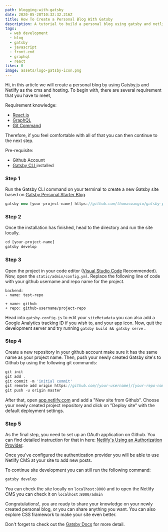 ```yaml
---
path: blogging-with-gatsby
date: 2020-05-28T10:32:32.216Z
title: How To Create a Personal Blog With Gatsby
description: A tutorial to build a personal blog using gatsby and netlify cms
tags:
  - web development
  - blog
  - gatsby
  - javascript
  - front-end
  - graphql
  - react
likes: 0
image: assets/logo-gatsby-icon.png
---
```

Hi, in this article we will create a personal blog by using Gatsby.js and Netlify as the cms and hosting. To begin with, there are several requirement that you have to meet,

Requirement knowledge:

* [React.js ](https://reactjs.org/)
* [GraphQL](https://graphql.org/)
* [Git Command](https://github.github.com/training-kit/downloads/github-git-cheat-sheet.pdf)

Therefore, if you feel comfortable with all of that you can then continue to the next step.

Pre-requisite:

* Github Account
* [Gatsby CLI ](https://www.gatsbyjs.org/tutorial/part-zero/#using-the-gatsby-cli)installed



### **Step 1**

Run the Gatsby CLI command on your terminal to create a new Gatsby site based on [Gatsby Personal Starter Blog](https://github.com/thomaswang/gatsby-personal-starter-blog).

```javascript
gatsby new [your-project-name] https://github.com/thomaswangio/gatsby-personal-starter-blog
```

### **Step 2**

Once the installation has finished, head to the directory and run the site locally.

```javascript
cd [your-project-name]
gatsby develop
```

### **Step 3**

Open the project in your code editor ([Visual Studio Code](https://code.visualstudio.com/) Recommended). Now, open the `static/admin/config.yml`. Replace the following line of code with your github username and repo name for the project.

```gitattributes
backend:
- name: test-repo

+ name: github
+ repo: github-username/project-repo
```

Head into `gatsby-config.js` to edit your `siteMetadata` you can also add a Google Analytics tracking ID if you wish to, and your app icon. Now, quit the development server and try running `gatsby build && gatsby serve` .

### **Step 4**

Create a new repository in your github account make sure it has the same name as your project name. Then, push your newly created Gatsby site's to Github by using the following git commands:

```javascript
git init
git add .
git commit -m 'initial commit'
git remote add origin https://github.com/[your-username]/[your-repo-name].git
git push -u origin master
```

After that, open [app.netlify.com](app.netlify.com) and add a "New site from Github". Choose your newly created project repository and click on "Deploy site" with the default deployment settings.

### **Step 5**

As the final step, you need to set up an OAuth application on Github. You can find detailed instruction for that in here: [Netlify's Using an Authorization Provider](https://docs.netlify.com/visitor-access/oauth-provider-tokens/#using-an-authentication-provider).

Once you've configured the authentication provider you will be able to use Netlify CMS at your site to add new posts.

To continue site development you can still run the following command:

```javascript
gatsby develop
```

You can check the site locally on `localhost:8000` and to open the Netlify CMS you can check it on `localhost:8000/admin`

Congratulations!, you are ready to share your knowledge on your newly created personal blog, or you can share anything you want. You can also explore CSS framework to make your site even better. 

Don't forget to check out the [Gatsby Docs](https://www.gatsbyjs.org/) for more detail.